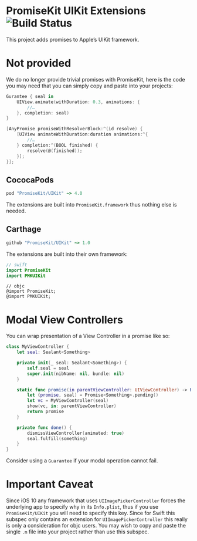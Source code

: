 # PromiseKit UIKit Extensions ![Build Status]

This project adds promises to Apple’s UIKit framework.

# Not provided

We do no longer provide trivial promises with PromiseKit, here is the code you may need that you can simply copy and paste into your projects:

```swift
Gurantee { seal in
    UIView.animate(withDuration: 0.3, animations: {
        //…
    }, completion: seal)
}
```

```objective-c
[AnyPromise promiseWithResolverBlock:^(id resolve) {
    [UIView animateWithDuration:duration animations:^{
        //…
    } completion:^(BOOL finished) {
        resolve(@(finished));
    }];
}];
```


## CococaPods

```ruby
pod "PromiseKit/UIKit" ~> 4.0
```

The extensions are built into `PromiseKit.framework` thus nothing else is needed.

## Carthage

```ruby
github "PromiseKit/UIKit" ~> 1.0
```

The extensions are built into their own framework:

```swift
// swift
import PromiseKit
import PMKUIKit
```

```objc
// objc
@import PromiseKit;
@import PMKUIKit;
```


# Modal View Controllers

You can wrap presentation of a View Controller in a promise like so:

```swift
class MyViewController {
    let seal: Sealant<Something>

    private init(_ seal: Sealant<Something>) {
        self.seal = seal
        super.init(nibName: nil, bundle: nil)
    }

    static func promise(in parentViewController: UIViewController) -> Promise<Something> {
        let (promise, seal) = Promise<Something>.pending() 
        let vc = MyViewController(seal)
        show(vc, in: parentViewController)
        return promise
    }

    private func done() {
        dismissViewController(animated: true)
        seal.fulfill(something)
    }
}
```

Consider using a `Guarantee` if your modal operation cannot fail. 


# Important Caveat

Since iOS 10 any framework that uses `UIImagePickerController` forces the underlying app to specify why in its
`Info.plist`, thus if you use `PromiseKit/UIKit` you will need to specify this key. Since for Swift this
subspec only contains an extension for `UIImagePickerController` this really is only a consideration for objc
users. You may wish to copy and paste the single `.m` file into your project rather than use this subspec.


[Build Status]: https://travis-ci.org/PromiseKit/UIKit.svg?branch=master
